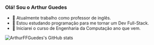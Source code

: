 ### Olá! Sou o Arthur Guedes

- 🔭 Atualmente trabalho como professor de inglês.
- 🌱 Estou estudando programação para me tornar um Dev Full-Stack.
- 📖 Iniciarei o curso de Engenharia da Computação ano que vem.


![ArthurFFGuedes's GitHub stats](https://github-readme-stats.vercel.app/api?username=ArthurFFGuedes&hide=contribs&show_icons=true&theme=radical)
